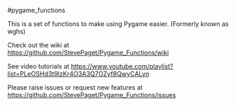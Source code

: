 #pygame_functions

This is a set of functions to make using Pygame easier. (Formerly known as wghs)

Check out the wiki at https://github.com/StevePaget/Pygame_Functions/wiki

See video tutorials at https://www.youtube.com/playlist?list=PLeOSHd3t9lzKr4O3A3Q7OZyf8QwyCALyn


Please raise issues or request new features at https://github.com/StevePaget/Pygame_Functions/issues
